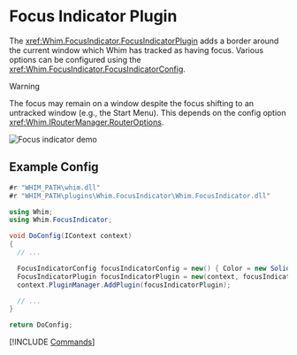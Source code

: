 # Focus Indicator Plugin

The <xref:Whim.FocusIndicator.FocusIndicatorPlugin> adds a border around the current window which Whim has tracked as having focus. Various options can be configured using the <xref:Whim.FocusIndicator.FocusIndicatorConfig>.

> [!WARNING]
> The focus may remain on a window despite the focus shifting to an untracked window (e.g., the Start Menu). This depends on the config option <xref:Whim.IRouterManager.RouterOptions>.

![Focus indicator demo](../../images/focus-indicator-demo.gif)

## Example Config

```csharp
#r "WHIM_PATH\whim.dll"
#r "WHIM_PATH\plugins\Whim.FocusIndicator\Whim.FocusIndicator.dll"

using Whim;
using Whim.FocusIndicator;

void DoConfig(IContext context)
{
  // ...

  FocusIndicatorConfig focusIndicatorConfig = new() { Color = new SolidColorBrush(Colors.Red), FadeEnabled = true };
  FocusIndicatorPlugin focusIndicatorPlugin = new(context, focusIndicatorConfig);
  context.PluginManager.AddPlugin(focusIndicatorPlugin);

  // ...
}

return DoConfig;
```

[!INCLUDE [Commands](../../_includes/plugins/focus-indicator.md)]
